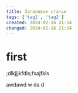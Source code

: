 ```yaml
---
title: Заголовок статьи
tags: ['tag1', 'tag2']
created: 2024-02-16 21:54
changed: 2024-02-16 21:54
---
```

# first
;dlkjjjkfdls;fsajfkls


awdawd
w
da
d
